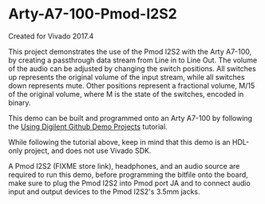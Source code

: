 # Arty-A7-100-Pmod-I2S2
Created for Vivado 2017.4

This project demonstrates the use of the Pmod I2S2 with the Arty A7-100, by creating a passthrough data stream from Line in to Line Out. The volume of the audio can be adjusted by changing the switch positions. All switches up represents the original volume of the input stream, while all switches down represents mute. Other positions represent a fractional volume, M/15 of the original volume, where M is the state of the switches, encoded in binary.

This demo can be built and programmed onto an Arty A7-100 by following the [Using Digilent Github Demo Projects](https://reference.digilentinc.com/learn/programmable-logic/tutorials/github-demos/start) tutorial.

While following the tutorial above, keep in mind that this demo is an HDL-only project, and does not use Vivado SDK.

A Pmod I2S2 (FIXME store link), headphones, and an audio source are required to run this demo, before programming the bitfile onto the board, make sure to plug the Pmod I2S2 into Pmod port JA and to connect audio input and output devices to the Pmod I2S2's 3.5mm jacks.
